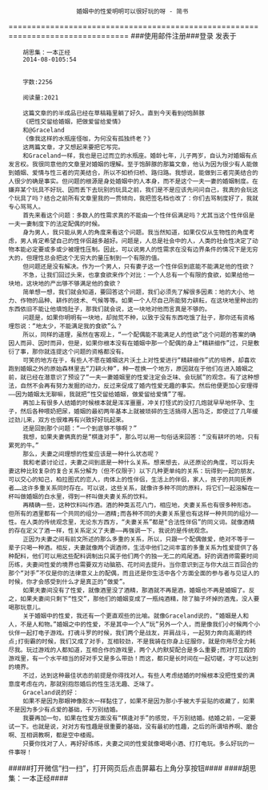                        婚姻中的性爱明明可以很好玩的呀 - 简书
================================================================================
###使用邮件注册###登录        发表于


        
        胡思集：一本正经
        2014-08-0105:54


        字数:2256

        阅读量:2021

        这篇文章的的半成品已经在草稿箱里躺了好久。直到今天看到@饱醉豚
        《把性交留给婚姻，把做爱留给爱情》
        和@Graceland
        《像我这样的水瓶座怪咖，为何没有孤独终老？》
        这两篇文章，才又想起来要把它写完。
        和Graceland一样，我也是已过而立的水瓶座。婚龄七年，儿子两岁，自认为对婚姻有点发言权。我很同意他的文章里对婚姻的理解。至于饱醉豚的那篇文章，他认为因为很少有人能做到婚姻、爱情与性三者的完美结合，所以不如桥归桥、路归路。我想说，能做到三者完美结合的人很少的确是事实。但问题的根源是身处婚姻中的人本身，而不是这个一夫一妻的婚姻制度。在嫌弃某个玩具不好玩、因而丢下去玩别的玩具之前，我们是不是应该先问问自己，我真的会玩这个玩具了吗？结合之前所有文章里我的一贯倾向，我把签名档也改了：你们去骂制度好了，我就专心骂骂人。
        首先来看这个问题：多数人的性需求真的不能由一个性伴侣满足吗？尤其当这个性伴侣是一夫一妻制度下的法定配偶的时候。
        身为男人，我只能从男人的角度来看这个问题。我当然知道，如果仅仅从生物性的角度考虑，男人肯定希望自己的性伴侣越多越好。问题是，人总是社会中的人，人类的社会性决定了动物本能必定要或多或少被理性压制。因此，可以说男人的性需求在没有边界条件的情况下是无穷大的，但理性总会把这个无穷大的量压制到一个有限的值。
        但问题还是没有解决。作为一个男人，只有妻子这一个性伴侣到底能不能满足他的性欲？
        不急，让我们回过头来，也拿食欲来作个对比：一个人总有一个有限的食欲，如果给他一块地，这块地的产出够不够满足他的食欲？
        简单想一想，我们就会知道，要回答这个问题，我们必须先了解很多因素：地的大小、地力、作物的品种、耕作的技术、气候等等。如果一个人尽自己所能努力耕耘，在这块地里种出的东西依旧不能让他填饱肚子，那我们就会说，这一块地对他而言真是不够的。
        问题是，如果你明明有一块地，却抛荒不种，以致于没有东西吃饿了肚子，那你还有资格埋怨说：“地太少，不能满足我的食欲”么？
        所以，同样的道理，虽然在客观上，“一个配偶能不能满足人的性欲”这个问题的答案的确因人而异、因时而异，但是，如果你根本没有在婚姻中那一个配偶的身上“精耕细作”过，只是敷衍了事，那你就连提这个问题的资格都没有。
        可笑的地方在于，有些人不愿在婚姻这片沃土上对性爱进行“精耕细作”式的培养，却喜欢跑到婚姻之外的原始森林里去“刀耕火种”，种一茬换一个地方，原因就在于他们在进入婚姻之前，就已经在潜意识了预设了“一夫一妻婚姻里的性爱注定会乏味、会玩腻”的观念。有了这种想法，自然不会再有努力发掘的动力，反过来促成了婚内性爱无趣的事实。然后他便更加心安理得——因为婚姻太无聊嘛，我就把“性交留给婚姻，做爱留给爱情”了喔。
        再加上有很多人结婚的时候根本就是浑浑噩噩，冲关打怪式的没打几炮就早早地怀孕、生子，然后各种喂奶把尿，婚姻的最初两年基本上就被琐碎的生活搞得人困马乏，即使过了几年缓过劲儿来，双方也很难再有兴致好好玩起来。
        还是回到那个问题：“一个到底够不够啊？”
        我想，如果夫妻俩真的是“棋逢对手”，那么可以用一句俗话来回答：“没有耕坏的地，只有累死的牛。”
        那么，夫妻之间理想的性爱应该是一种什么状态呢？
        我和老婆讨论过，夫妻之间到底是一种什么关系。想来想去，从还原论的角度，可以将夫妻这种比较复杂的复合关系分解为（但不仅限于）以下几种更单纯的关系：玩得到一起的朋友，可以交心的知己，柏拉图式的恋人，肉体上的性伴侣，生活上的伴侣，家人，孩子的共同抚养者……这许多重关系同时存在。可以说，这些关系，就像许多种不同的原料，将它们一起溶解在一杯叫做婚姻的白水里，得到一杯叫做夫妻关系的饮料。
        再精确一些，这种饮料叫作酒。酒的种类五花八门，相应地，夫妻关系也有很多种形态。但所有的酒里都有一个共同的组分——酒精;而各种不同的夫妻关系里也有这样一种共同的组分——性。在人类的传统观念里，无论东方西方，“夫妻关系”都是“合法性伴侣”的同义词。就像酒精的存在定义了酒一样，性关系定义了夫妻——再强调一下，我说的是传统观念。
        正因为夫妻之间有前文所述的那么多重的关系，所以，只跟一个配偶做爱，绝对不等于一辈子只喝一种酒。相反，夫妻就像两个调酒师，生活中他们之间丰富的多重关系为性爱提供了各种配料，他们可以用这些配料调制出只属于他们两个的独一无二的鸡尾酒。好的调酒师需要时间历练，夫妻间性爱的境界也需要双方动脑筋、花时间去提升。当你意识到正与你大战三百回合的那个“对手”不仅是你的法律意义上的配偶，而且还是你生活中各个方面全面的参与者与见证人的时候，你才会感受到什么才是真正的“做爱”。
        如果夫妻间没有了性爱，就像酒里没了酒精，那酒就不再是酒，婚姻也不再是婚姻了。反之，如果夫妻间只剩下“性交”，那他们的婚姻变成了一瓶纯酒精，除了脑子坏掉的酒鬼，没人要喝那玩意儿。
        关于婚姻中的性爱，我还有一个更直观些的比喻。就像Graceland说的，“婚姻是人和人，不是人和物。”婚姻之中的性爱，不是其中一个人“玩”另外一个人，而是像我们小时候两个小伙伴一起打电子游戏。打魂斗罗的时候，我们两个是战友，并肩战斗，一起努力奔向高潮的终点;打街霸的时候，我们又成了对手，互相较劲，不是我骑在你身上征服你，就是你用尽全力耗尽我。玩过游戏的人都知道，互相合作的游戏里，两个人的默契配合是多么重要;而对打互殴的游戏里，有一个水平相当的好对手又是多么带劲！而这，都只是长时间在一起切磋，才可以达到的境界。
        不过，达到这种最佳状态的前提是你得找对人。有些人考虑结婚的时候根本没把性爱的满意度考虑在内，那就别抱怨婚后的性生活无趣、乏味了。
        Graceland说的好：
        如果不是因为那眼神像胶水一样黏住了，如果不是因为那小手被大手妥贴的收藏了，如果不是因为多少有点爱的基础，千万别结婚。
        我要再加一句，如果在性爱方面没有“棋逢对手”的感觉，千万别结婚。结婚之前，一定要试一下。也就是说，对对方有性趣是很重要的基础，没有最初的性趣，之后的所谓培养啊、磨合啊、互相调教啊，都是空中楼阁。
        只要你找对了人，再好好练练，夫妻之间的性爱就像喝喝小酒、打打电玩。多么好玩的一件事呀！
#####打开微信“扫一扫”，打开网页后点击屏幕右上角分享按钮####
        ####胡思集：一本正经####
      
